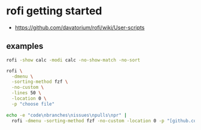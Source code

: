 # rofi getting started 
- https://github.com/davatorium/rofi/wiki/User-scripts

## examples
```sh
rofi -show calc -modi calc -no-show-match -no-sort

rofi \
  -dmenu \
  -sorting-method fzf \
  -no-custom \
  -lines 50 \
  -location 0 \
  -p "choose file"
  
echo -e "code\nbranches\nissues\npulls\npr" | 
  rofi -dmenu -sorting-method fzf -no-custom -location 0 -p "[github.com/${repo}] Choose action" 
```
